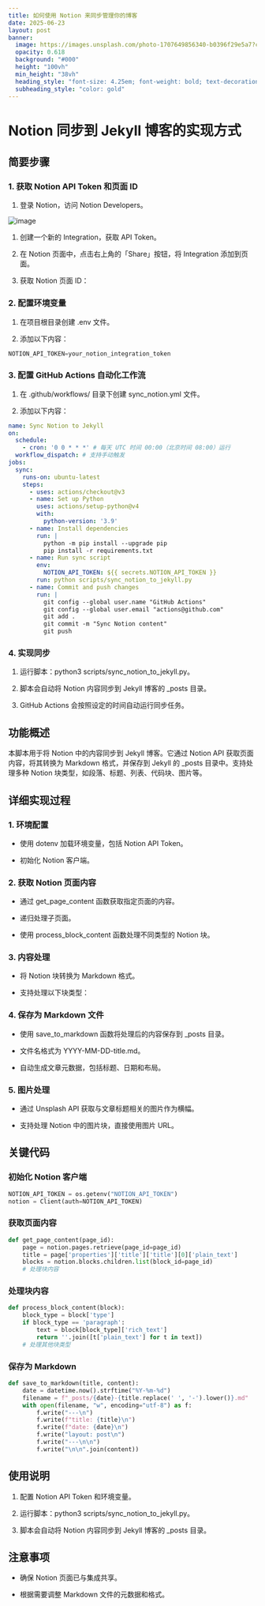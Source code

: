 ```yaml
---
title: 如何使用 Notion 来同步管理你的博客
date: 2025-06-23
layout: post
banner:
  image: https://images.unsplash.com/photo-1707649856340-b0396f29e5a7?crop=entropy&cs=tinysrgb&fit=max&fm=jpg&ixid=M3w2OTIwMzJ8MHwxfHJhbmRvbXx8fHx8fHx8fDE3NTA2NzQzMDJ8&ixlib=rb-4.1.0&q=80&w=1080
  opacity: 0.618
  background: "#000"
  height: "100vh"
  min_height: "38vh"
  heading_style: "font-size: 4.25em; font-weight: bold; text-decoration: underline"
  subheading_style: "color: gold"
---
```


# Notion 同步到 Jekyll 博客的实现方式

## 简要步骤

### 1. 获取 Notion API Token 和页面 ID

1. 登录 Notion，访问 Notion Developers。

![image](https://prod-files-secure.s3.us-west-2.amazonaws.com/a7a0cc5a-89b9-4cda-8686-1fba0ca52f40/d19c1afe-dea5-4312-9333-786b0ba83054/image.png?X-Amz-Algorithm=AWS4-HMAC-SHA256&X-Amz-Content-Sha256=UNSIGNED-PAYLOAD&X-Amz-Credential=ASIAZI2LB466VUSSWBDN%2F20250623%2Fus-west-2%2Fs3%2Faws4_request&X-Amz-Date=20250623T102502Z&X-Amz-Expires=3600&X-Amz-Security-Token=IQoJb3JpZ2luX2VjEBgaCXVzLXdlc3QtMiJHMEUCIQDChYu7apxrOQu8z2yDZtWydLjdZz8Nco%2BrsiOwuLMe3wIgZGgjxKRLQhbdARa%2FcSz0QaPL6QcodJKsvKnSgs2hAYEq%2FwMIERAAGgw2Mzc0MjMxODM4MDUiDBza9wb4FEPhBnOKpSrcAy6fT0YMONgM5uNFQ9%2B2gjRJrfAtEgl3AUlN1RAOXq%2BcLyjz3PhMz%2BiMfSMV4z5ULmSmSqLvdBaW7QrYdO70h9a07lWVVXtvRINN6MaRSKp8A6AhgfkBwmwvqXoIjMfQB8jpoPQC7fIVnhxgRH7yDqKkqYgLE1%2BgHjgnz%2FuClZkVKp41fRuKwKNMxUoPlADSZGgBJTA25cQO1zg4Yd6df8y4vJYvwcmtk%2F%2BEEtcpJnFphRBbDFwCdbcZvQow8x7JvLAV86RRWiV3Q1GHGTeqshJEgkH6CY1fx2vXZKaRLDUrzLBs5s8SY4tlxF9fccfXsAMslQbDO%2BTwLRBCSFO0hPXl2w%2BZIpmSFSFhlc01puo%2B3TqisRoa%2FhjkUC594emepEgyBWvZl%2BvHHv%2BbmITrV6mIn5Wxjgq6i%2B615P%2FPwkbWndE2R%2FZS6BbPVeFOuGKiLeEulWL4%2BzISq2SmL5fqba1bKCp%2Bc5rjn8JbqqJ3MbMcYw3c0zBgdBZvdQ6keP4bVbuWrwJQO4%2Fi3BzIgt%2FJW8Oi6xbghPvSoOm3LzTJ7TEMfncw8gO6uWSbSPm4XJPApBQhLV9tF9BpyZmnS1sdIbHPVbXO%2BPUWNCkFa3EOKaa6Gk1aRV9GxKZgq%2FGPMMia5MIGOqUBMtGoz1NcSor1Ae8HaFtPtPm0jVMuoyCIM6xielabOcEi9qce%2B8SdZL8UuQfcdBRhfgahtcN%2FGa3Pg8TXT0XP9XH0JXSm4dqGxJ7NrlZZ4C1XjHl%2BzCxHnb19Gg9EBcJO7HqtzIpEIRuR5q5%2FHdx5KdPVUFa78auF03uMoORgeS8AjXnBjWAH9gzNv1J6EUOrwhGQKGMZjAuKmfZntvyIGFs9jKUh&X-Amz-Signature=75cb8991cfb5c9eff2d7c1b9f4f3b2f25ff3ba64d1a6b0849c99894bb40153de&X-Amz-SignedHeaders=host&x-amz-checksum-mode=ENABLED&x-id=GetObject)

1. 创建一个新的 Integration，获取 API Token。

1. 在 Notion 页面中，点击右上角的「Share」按钮，将 Integration 添加到页面。

1. 获取 Notion 页面 ID：


### 2. 配置环境变量

1. 在项目根目录创建 .env 文件。

1. 添加以下内容：

```javascript
NOTION_API_TOKEN=your_notion_integration_token
```

### 3. 配置 GitHub Actions 自动化工作流

1. 在 .github/workflows/ 目录下创建 sync_notion.yml 文件。

1. 添加以下内容：

```yaml
name: Sync Notion to Jekyll
on:
  schedule:
    - cron: '0 0 * * *' # 每天 UTC 时间 00:00（北京时间 08:00）运行
  workflow_dispatch: # 支持手动触发
jobs:
  sync:
    runs-on: ubuntu-latest
    steps:
      - uses: actions/checkout@v3
      - name: Set up Python
        uses: actions/setup-python@v4
        with:
          python-version: '3.9'
      - name: Install dependencies
        run: |
          python -m pip install --upgrade pip
          pip install -r requirements.txt
      - name: Run sync script
        env:
          NOTION_API_TOKEN: ${{ secrets.NOTION_API_TOKEN }}
        run: python scripts/sync_notion_to_jekyll.py
      - name: Commit and push changes
        run: |
          git config --global user.name "GitHub Actions"
          git config --global user.email "actions@github.com"
          git add .
          git commit -m "Sync Notion content"
          git push
```

### 4. 实现同步

1. 运行脚本：python3 scripts/sync_notion_to_jekyll.py。

1. 脚本会自动将 Notion 内容同步到 Jekyll 博客的 _posts 目录。

1. GitHub Actions 会按照设定的时间自动运行同步任务。

## 功能概述

本脚本用于将 Notion 中的内容同步到 Jekyll 博客。它通过 Notion API 获取页面内容，将其转换为 Markdown 格式，并保存到 Jekyll 的 _posts 目录中。支持处理多种 Notion 块类型，如段落、标题、列表、代码块、图片等。

## 详细实现过程

### 1. 环境配置

- 使用 dotenv 加载环境变量，包括 Notion API Token。

- 初始化 Notion 客户端。

### 2. 获取 Notion 页面内容

- 通过 get_page_content 函数获取指定页面的内容。

- 递归处理子页面。

- 使用 process_block_content 函数处理不同类型的 Notion 块。

### 3. 内容处理

- 将 Notion 块转换为 Markdown 格式。

- 支持处理以下块类型：


### 4. 保存为 Markdown 文件

- 使用 save_to_markdown 函数将处理后的内容保存到 _posts 目录。

- 文件名格式为 YYYY-MM-DD-title.md。

- 自动生成文章元数据，包括标题、日期和布局。

### 5. 图片处理

- 通过 Unsplash API 获取与文章标题相关的图片作为横幅。

- 支持处理 Notion 中的图片块，直接使用图片 URL。

## 关键代码

### 初始化 Notion 客户端

```python
NOTION_API_TOKEN = os.getenv("NOTION_API_TOKEN")
notion = Client(auth=NOTION_API_TOKEN)
```

### 获取页面内容

```python
def get_page_content(page_id):
    page = notion.pages.retrieve(page_id=page_id)
    title = page['properties']['title']['title'][0]['plain_text']
    blocks = notion.blocks.children.list(block_id=page_id)
    # 处理块内容
```

### 处理块内容

```python
def process_block_content(block):
    block_type = block['type']
    if block_type == 'paragraph':
        text = block[block_type]['rich_text']
        return ''.join([t['plain_text'] for t in text])
    # 处理其他块类型
```

### 保存为 Markdown

```python
def save_to_markdown(title, content):
    date = datetime.now().strftime("%Y-%m-%d")
    filename = f"_posts/{date}-{title.replace(' ', '-').lower()}.md"
    with open(filename, "w", encoding="utf-8") as f:
        f.write("---\n")
        f.write(f"title: {title}\n")
        f.write(f"date: {date}\n")
        f.write("layout: post\n")
        f.write("---\n\n")
        f.write("\n\n".join(content))
```

## 使用说明

1. 配置 Notion API Token 和环境变量。

1. 运行脚本：python3 scripts/sync_notion_to_jekyll.py。

1. 脚本会自动将 Notion 内容同步到 Jekyll 博客的 _posts 目录。

## 注意事项

- 确保 Notion 页面已与集成共享。

- 根据需要调整 Markdown 文件的元数据和格式。